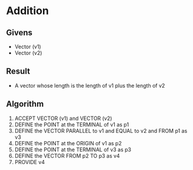 # Addition

## Givens

 * Vector (v1)
 * Vector (v2)

## Result

 * A vector whose length is the length of v1 plus the length of v2

## Algorithm

 1. ACCEPT VECTOR (v1) and VECTOR (v2)
 1. DEFINE the POINT at the TERMINAL of v1 as p1
 1. DEFINE the VECTOR PARALLEL to v1 and EQUAL to v2 and FROM p1 as v3
 1. DEFINE the POINT at the ORIGIN of v1 as p2
 1. DEFINE the POINT at the TERMINAL of v3 as p3
 1. DEFINE the VECTOR FROM p2 TO p3 as v4
 1. PROVIDE v4